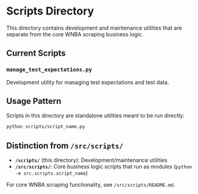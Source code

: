 # Scripts Directory

This directory contains development and maintenance utilities that are separate from the core WNBA scraping business logic.

## Current Scripts

### `manage_test_expectations.py`
Development utility for managing test expectations and test data.

## Usage Pattern

Scripts in this directory are standalone utilities meant to be run directly:
```bash
python scripts/script_name.py
```

## Distinction from `/src/scripts/`

- **`/scripts/`** (this directory): Development/maintenance utilities
- **`/src/scripts/`**: Core business logic scripts that run as modules (`python -m src.scripts.script_name`)

For core WNBA scraping functionality, see `/src/scripts/README.md`.